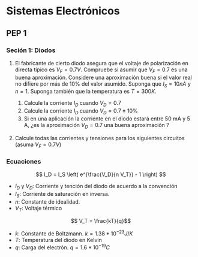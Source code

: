 # Sistemas Electrónicos

## PEP 1

### Seción 1: Diodos

1. El fabricante de cierto diodo asegura que el voltaje de polarización en directa típico es $V_F = 0.7 V$. Compruebe si asumir que $V_F = 0.7$ es una buena aproximación. Considere una aproximación buena si el valor real no difiere por más de 10% del valor asumido. Suponga que $I_S=10 nA$ y $n=1$. Suponga también que la temperatura es $T=300 K$. 
   1. Calcule la corriente $I_D$ cuando $V_D = 0.7$
   1. Calcule la corriente $I_D$ cuando $V_D = 0.7 \pm 10 \%$
   1. Si en una aplicación la corriente en el diodo estará entre 50 mA y 5 A, ¿es la aproximación $V_D = 0.7$ una buena aproximación ?

1. Calcule todas las corrientes y tensiones para los siguientes circuitos (asuma $V_F = 0.7V$)


### Ecuaciones
$$ I_D = I_S \left( e^{\frac{V_D}{n V_T}} - 1 \right) $$

- $I_D$ y $V_D$: Corriente y tención del diodo de acuerdo a la convención
- $I_S$: Corriente de saturación en inversa. 
- $n$: Constante de idealidad.
- $V_T$: Voltaje térmico

$$ V_T = \frac{kT}{q}$$

- $k$: Constante de Boltzmann. $k=1.38 * 10^{-23} J/K$
- $T$: Temperatura del diodo en Kelvin
- $q$: Carga del electrón. $q=1.6*10^{-19} C$